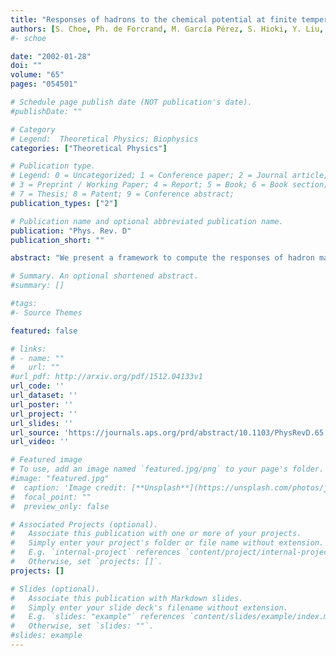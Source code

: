 ```yaml
---
title: "Responses of hadrons to the chemical potential at finite temperature"
authors: [S. Choe, Ph. de Forcrand, M. García Pérez, S. Hioki, Y. Liu, H. Matsufuru, O. Miyamura, A. Nakamura, I-O. Stamatescu, T. Takaishi, T. Umeda]
#- schoe

date: "2002-01-28"
doi: ""
volume: "65"
pages: "054501"

# Schedule page publish date (NOT publication's date).
#publishDate: ""

# Category
# Legend:  Theoretical Physics; Biophysics
categories: ["Theoretical Physics"]

# Publication type.
# Legend: 0 = Uncategorized; 1 = Conference paper; 2 = Journal article;
# 3 = Preprint / Working Paper; 4 = Report; 5 = Book; 6 = Book section;
# 7 = Thesis; 8 = Patent; 9 = Conference abstract;
publication_types: ["2"]

# Publication name and optional abbreviated publication name.
publication: "Phys. Rev. D"
publication_short: ""

abstract: "We present a framework to compute the responses of hadron masses to the chemical potential in lattice QCD simulations. As a first trial, the screening mass of the pseudoscalar meson and its first and second responses are evaluated. We present results on a 16× 8 2× 4 lattice with two flavors of staggered quarks below and above T c. The responses to both the isoscalar and isovector chemical potentials are obtained. They show different behavior in the low and the high temperature phases, which may be explained as a consequence of chiral symmetry breaking and restoration, respectively."

# Summary. An optional shortened abstract.
#summary: []

#tags:
#- Source Themes

featured: false

# links:
# - name: ""
#   url: ""
#url_pdf: http://arxiv.org/pdf/1512.04133v1
url_code: ''
url_dataset: ''
url_poster: ''
url_project: ''
url_slides: ''
url_source: 'https://journals.aps.org/prd/abstract/10.1103/PhysRevD.65.054501'
url_video: ''

# Featured image
# To use, add an image named `featured.jpg/png` to your page's folder.
#image: "featured.jpg"
#  caption: 'Image credit: [**Unsplash**](https://unsplash.com/photos/jdD8gXaTZsc)'
#  focal_point: ""
#  preview_only: false

# Associated Projects (optional).
#   Associate this publication with one or more of your projects.
#   Simply enter your project's folder or file name without extension.
#   E.g. `internal-project` references `content/project/internal-project/index.md`.
#   Otherwise, set `projects: []`.
projects: []

# Slides (optional).
#   Associate this publication with Markdown slides.
#   Simply enter your slide deck's filename without extension.
#   E.g. `slides: "example"` references `content/slides/example/index.md`.
#   Otherwise, set `slides: ""`.
#slides: example
---
```







